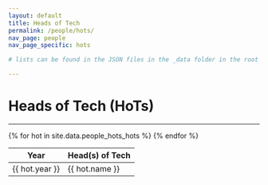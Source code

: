 ```yaml
---
layout: default
title: Heads of Tech
permalink: /people/hots/
nav_page: people
nav_page_specific: hots

# lists can be found in the JSON files in the _data folder in the root of the repo

---
```


<h1 class="text-center pt-3"> Heads of Tech (HoTs) </h1>

<hr class="bg-primary"/>

<div class="container">
  <div class="col-md-7 m-auto">
    <table class="table table-striped table-bordered border-primary table-sm text-center">
      <thead><tr class="bg-primary text-white">
          <th scope="col">Year</th>
          <th scope="col">Head(s) of Tech</th>
      </tr></thead>
      <tbody>
          {% for hot in site.data.people_hots_hots %}<tr{% if forloop.first %} class="border-bottom-3"{% endif %}>
              <td><nobr>{{ hot.year }}</nobr></td>
              <td>{{ hot.name }}</td>
          </tr>
          {% endfor %}
      </tbody>
    </table>
  </div>
</div>
